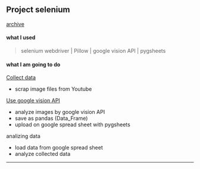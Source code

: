 ## Project selenium
[archive](https://github.com/Moons08/personal-project-archive)
#### what I used

> selenium webdriver
> | Pillow
> | google vision API
> | pygsheets

#### what I am going to do

[Collect data](https://github.com/Moons08/personal-project-archive/blob/master/180221_selenium/selenium_collect_img.py)

- scrap image files from Youtube

[Use google vision API](https://github.com/Moons08/personal-project-archive/blob/master/180221_selenium/selenium_img_check.py)
- analyze images by google vision API
- save as pandas (Data_Frame)
- upload on google spread sheet with pygsheets

analizing data

- load data from google spread sheet
- analyze collected data
---
